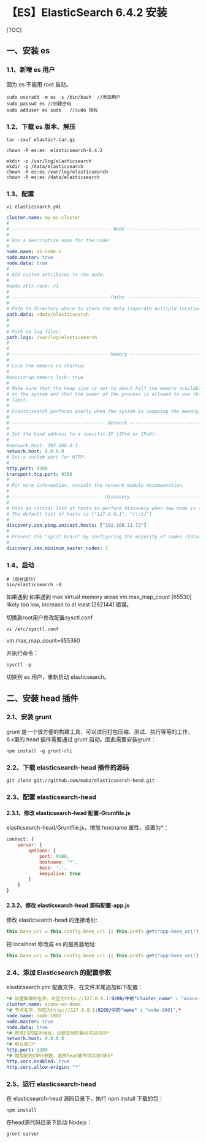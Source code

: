 # 【ES】ElasticSearch 6.4.2 安装

[TOC]

## 一、安装 es

### 1.1、新增 es 用户

因为 es 不能用 root 启动。

```shell
sudo useradd -m es -s /bin/bash  //添加用户
sudo passwd es //创建密码
sudo adduser es sudo   //sudo 授权
```

### 1.2、下载 es 版本、解压

```shell
tar -zxvf elastic*.tar.gz 

chown -R es:es  elasticsearch-6.4.2

mkdir -p /var/log/elasticsearch
mkdir -p /data/elasticsearch
chown -R es:es /var/log/elasticsearch
chown -R es:es /data/elasticsearch
```

### 1.3、配置

```shell
vi elasticsearch.yml
```

```yml
cluster.name: my-es-cluster
#
# ------------------------------------ Node ------------------------------------
#
# Use a descriptive name for the node:
#
node.name: es-node-1
node.master: true
node.data: true
#
# Add custom attributes to the node:
#
#node.attr.rack: r1
#
# ----------------------------------- Paths ------------------------------------
#
# Path to directory where to store the data (separate multiple locations by comma):
path.data: /data/elasticsearch
#
#
# Path to log files:
path.logs: /var/log/elasticsearch
#
#
# ----------------------------------- Memory -----------------------------------
#
# Lock the memory on startup:
#
#bootstrap.memory_lock: true
#
# Make sure that the heap size is set to about half the memory available
# on the system and that the owner of the process is allowed to use this
# limit.
#
# Elasticsearch performs poorly when the system is swapping the memory.
#
# ---------------------------------- Network -----------------------------------
#
# Set the bind address to a specific IP (IPv4 or IPv6):
#
#network.host: 192.168.0.1
network.host: 0.0.0.0
# Set a custom port for HTTP:
#
http.port: 9200
transport.tcp.port: 9300
#
# For more information, consult the network module documentation.
#
# --------------------------------- Discovery ----------------------------------
#
# Pass an initial list of hosts to perform discovery when new node is started:
# The default list of hosts is ["127.0.0.1", "[::1]"]
#
discovery.zen.ping.unicast.hosts: ["192.168.11.72"]
#
# Prevent the "split brain" by configuring the majority of nodes (total number of master-eligible nodes / 2 + 1):
#
discovery.zen.minimum_master_nodes: 1
```

### 1.4、启动

```shell
# (后台运行)
bin/elasticsearch -d
```

如果遇到 如果遇到 max virtual memory areas vm.max_map_count [65530] likely too low, increase to at least [262144] 错误。

切换到root用户修改配置sysctl.conf

```shell
vi /etc/sysctl.conf
```

vm.max_map_count=655360

并执行命令：

```shell
sysctl -p
```

切换到 es 用户，重新启动 elasticsearch。

## 二、安装 head 插件

### 2.1、安装 grunt

grunt 是一个很方便的构建工具，可以进行打包压缩、测试、执行等等的工作，6.x里的 head 插件需要通过 grunt 启动。因此需要安装grunt：

```shell
npm install -g grunt-cli
```

### 2.2、下载 elasticsearch-head 插件的源码

```shell
git clone git://github.com/mobz/elasticsearch-head.git
```

### 2.3、配置 elasticsearch-head

#### 2.3.1、修改 elasticsearch-head 配置-Gruntfile.js

elasticsearch-head/Gruntfile.js，增加 hostname 属性，设置为*：

```js
connect: {
    server: {
        options: {
            port: 9100,
            hostname: '*',
            base: '.',
            keepalive: true
        }
    }
}
```

#### 2.3.2、修改 elasticsearch-head 源码配置-app.js

修改 elasticsearch-head 的连接地址:

```js
this.base_uri = this.config.base_uri || this.prefs.get("app-base_uri") || "http://localhost:9200";
```

把 localhost 修改成 es 的服务器地址:

```js
this.base_uri = this.config.base_uri || this.prefs.get("app-base_uri") || "http://127.0.0.1:9200";
```

### 2.4、添加 Elasticsearch 的配置参数

elasticsearch.yml 配置文件，在文件末尾追加如下配置：

```yml
*# 设置集群的名字，对应为http://127.0.0.1:9200/中的"cluster_name" : "acanx-es-demo",*
cluster.name: acanx-es-demo
*# 节点名字，对应为http://127.0.0.1:9200/中的"name" : "node-1001",*
node.name: node-1001
node.master: true
node.data: true
*# 修改ES的监听地址，以便其他机器也可以访问*
network.host: 0.0.0.0
*# 默认端口*
http.port: 9200
*# 增加新的CORS参数，这样head插件可以访问ES*
http.cors.enabled: true
http.cors.allow-origin: "*"
```

### 2.5、运行 elasticsearch-head

在 elasticsearch-head 源码目录下，执行 npm install 下载的包：

```shell
npm install
```

在head源代码目录下启动 Nodejs：

```shell
grunt server
```

